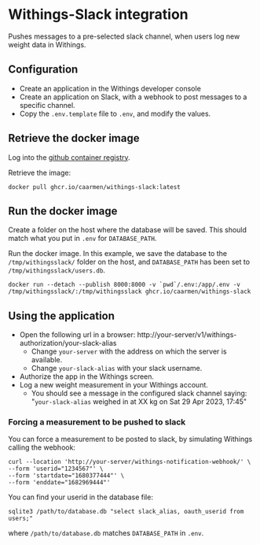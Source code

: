 # Withings-Slack integration

Pushes messages to a pre-selected slack channel, when users log new weight data in Withings.

## Configuration

* Create an application in the Withings developer console
* Create an application on Slack, with a webhook to post messages to a specific channel.
* Copy the `.env.template` file to `.env`, and modify the values.

## Retrieve the docker image

Log into the [github container registry](https://docs.github.com/en/packages/working-with-a-github-packages-registry/working-with-the-container-registry).

Retrieve the image:
```
docker pull ghcr.io/caarmen/withings-slack:latest
```

## Run the docker image

Create a folder on the host where the database will be saved. This should match what you put in `.env` for `DATABASE_PATH`.

Run the docker image. In this example, we save the database to the `/tmp/withingsslack/` folder on the host, and `DATABASE_PATH` has been set to `/tmp/withingsslack/users.db`.

```
docker run --detach --publish 8000:8000 -v `pwd`/.env:/app/.env -v /tmp/withingsslack/:/tmp/withingsslack ghcr.io/caarmen/withings-slack
```

## Using the application

* Open the following url in a browser: http://your-server/v1/withings-authorization/your-slack-alias
  - Change `your-server` with the address on which the server is available.
  - Change `your-slack-alias` with your slack username.
* Authorize the app in the Withings screen.
* Log a new weight measurement in your Withings account.
  - You should see a message in the configured slack channel saying: "`your-slack-alias` weighed in at XX kg on Sat 29 Apr 2023, 17:45"

### Forcing a measurement to be pushed to slack
You can force a measurement to be posted to slack, by simulating Withings calling the webhook:
```
curl --location 'http://your-server/withings-notification-webhook/' \
--form 'userid="1234567"' \
--form 'startdate="1680377444"' \
--form 'enddate="1682969444"'
```

You can find your userid in the database file:
```
sqlite3 /path/to/database.db "select slack_alias, oauth_userid from users;"
```
where `/path/to/database.db` matches `DATABASE_PATH` in `.env`.
